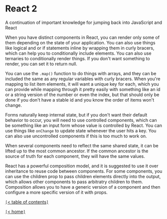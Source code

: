 # React 2

A continuation of important knowledge for jumping back into JavaScript and React

<!-- https://reactjs.org/docs/conditional-rendering.html -->
When you have distinct components in React, you can render only some of them depending on the state of your application. You can also use things like logical and or if statements inline by wrapping them in curly bracers, which can help you to conditionally include elements. You can also use ternaries to conditionally render things. If you don't want something to render, you can set it to return null.

You can use the `.map()` function to do things with arrays, and they can be included the same as any regular variables with curly bracers. When you're mapping to list item elements, it will want a unique key for each, which you can provide while mapping through it pretty easily with something like an id or a string version of the number or even the index, but that should only be done if you don't have a stable id and you know the order of items won't change.

Forms naturally keep internal state, but if you don't want their default behavior to occur, you will need to use controlled components, which can be something like an input form whose value is controlled by React. You can use things like `onChange` to update state whenever the user hits a key. You can also use uncontrolled components if this is too much to work on.

When several components need to reflect the same shared state, it can be lifted up to the most common ancestor. If the common ancestor is the source of truth for each component, they will have the same values.

React has a powerful composition model, and it is suggested to use it over inheritance to reuse code between components. For some components, you can use the children prop to pass children elements directly into the output, which allows other components to pass arbitratry children to them. Composition allows you to have a generic version of a component and then configure a more specific version of it with props.

[`[`< table of contents`]`](code401.md)

[`[`< home`]`](README.md)
